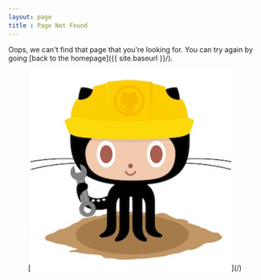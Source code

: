 ```yaml
---
layout: page
title : Page Not Found
---
```


Oops, we can't find that page that you're looking for. You can try again by
going [back to the homepage]({{ site.baseurl }}/).

<center>
[<img src="/images/404.jpg" style="width: 400px;"/>](/)
</cetner>
